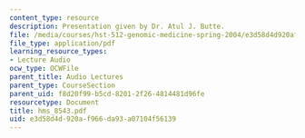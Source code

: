 ```yaml
---
content_type: resource
description: Presentation given by Dr. Atul J. Butte.
file: /media/courses/hst-512-genomic-medicine-spring-2004/e3d58d4d920af966da93a07104f56139_hms_8543.pdf
file_type: application/pdf
learning_resource_types:
- Lecture Audio
ocw_type: OCWFile
parent_title: Audio Lectures
parent_type: CourseSection
parent_uid: f8d20f99-b5cd-8201-2f26-4814481d96fe
resourcetype: Document
title: hms_8543.pdf
uid: e3d58d4d-920a-f966-da93-a07104f56139
---
```

